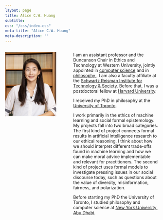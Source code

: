 ```yaml
---
layout: page
title: Alice C.W. Huang
subtitle:
css: "/css/index.css"
meta-title: "Alice C.W. Huang"
meta-description: ""
---
```

<!---
<div style="text-align: left;">
  <p><img src="/img/profile.jpg" width="60%" height="auto"></p>
</div>
-->

<div style="display: flex; justify-content: space-between; width: 100%;">
  <div style="flex: 1;">
    <p><img src="/img/profile.jpg" width="75%" height="auto"></p>
  </div>
  <div style="flex: 1.25;">
    <p>I am an assistant professor and the Duncanson Chair in Ethics and Technology at Western University, jointly appointed in <a href="https://www.csd.uwo.ca/">computer science</a> and in <a href="https://www.uwo.ca/philosophy/"> philosophy </a>. I am also a faculty affiliate at the <a href="https://srinstitute.utoronto.ca">Schwartz Reisman Institute for Technology & Society</a>. Before that, I was a postdoctoral fellow at <a href="https://embeddedethics.seas.harvard.edu/">Harvard University</a>. </p>
    
  <p> I received my PhD in philosophy at the <a href="https://philosophy.utoronto.ca">University of Toronto</a>.

  <p>I work primarily in the ethics of machine learning and social formal epistemology. My projects fall into two broad categories. The first kind of project connects formal results in artificial intelligence research to our ethical reasoning. I think about how we should interpret different trade-offs found in machine learning and how we can make moral advice implementable and relevant for practitioners. The second kind of project uses formal models to investigate pressing issues in our social discourse today, such as questions about the value of diversity, misinformation, fairness, and polarization.</p>

  <p>Before starting my PhD the University of Toronto, I studied philosophy and computer science at <a href="https://nyuad.nyu.edu/en/">New York University, Abu Dhabi</a>.</p>


&nbsp;
&nbsp;
&nbsp;
&nbsp;
&nbsp;
&nbsp;


